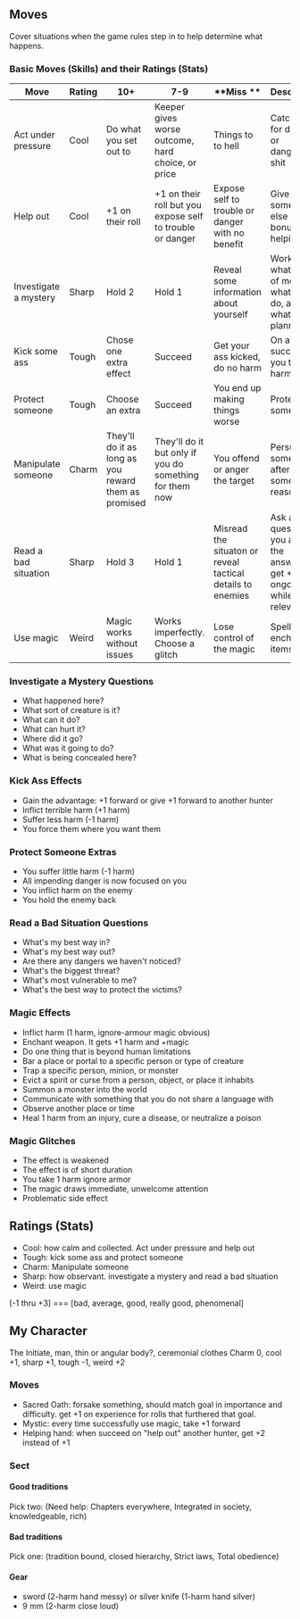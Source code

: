 ## Moves
Cover situations when the game rules step in to help determine what happens.

### Basic Moves (Skills) and their Ratings (Stats)

| **Move** | **Rating** | **10+** | **7-9** | **Miss ** | **Description** | 
|---|---|---|---|---|---|
| Act under pressure | Cool | Do what you set out to | Keeper gives worse outcome, hard choice, or price | Things to to hell | Catch all for difficult or dangerous shit | 
| Help out | Cool | +1 on their roll | +1 on their roll but you expose self to trouble or danger | Expose self to trouble or danger with no benefit | Give someone else a bonus by helping |
| Investigate a mystery | Sharp | Hold 2 | Hold 1 | Reveal some information about yourself | Work out what kind of monster, what it can do, and what it's planning |
| Kick some ass | Tough | Chose one extra effect | Succeed | Get your ass kicked, do no harm | On any success you trade harms |
| Protect someone | Tough | Choose an extra | Succeed | You end up making things worse | Protect someone |
| Manipulate someone | Charm | They'll do it as long as you reward them as promised | They'll do it but only if you do something for them now | You offend or anger the target | Persuade someone after giving some reasoning |
| Read a bad situation | Sharp | Hold 3 | Hold 1 | Misread the situaton or reveal tactical details to enemies | Ask a question. If you act on the answers get +1 ongoing while info is relevant. |
| Use magic | Weird | Magic works without issues | Works imperfectly. Choose a glitch | Lose control of the magic | Spells and enchanted items |

### Investigate a Mystery Questions
* What happened here?
* What sort of creature is it?
* What can it do?
* What can hurt it?
* Where did it go?
* What was it going to do?
* What is being concealed here?

### Kick Ass Effects
* Gain the advantage: +1 forward or give +1 forward to another hunter
* Inflict terrible harm (+1 harm)
* Suffer less harm (-1 harm)
* You force them where you want them

### Protect Someone Extras
* You suffer little harm (-1 harm)
* All impending danger is now focused on you
* You inflict harm on the enemy
* You hold the enemy back

### Read a Bad Situation Questions
* What's my best way in?
* What's my best way out?
* Are there any dangers we haven't noticed?
* What's the biggest threat?
* What's most vulnerable to me?
* What's the best way to protect the victims?

### Magic Effects
* Inflict harm (1 harm, ignore-armour magic obvious)
* Enchant weapon. It gets +1 harm and +magic
* Do one thing that is beyond human limitations
* Bar a place or portal to a specific person or type of creature
* Trap a specific person, minion, or monster
* Evict a spirit or curse from a person, object, or place it inhabits
* Summon a monster into the world
* Communicate with something that you do not share a language with
* Observe another place or time
* Heal 1 harm from an injury, cure a disease, or neutralize a poison

### Magic Glitches
* The effect is weakened
* The effect is of short duration
* You take 1 harm ignore armor
* The magic draws immediate, unwelcome attention
* Problematic side effect

## Ratings (Stats)

* Cool: how calm and collected. Act under pressure and help out
* Tough: kick some ass and protect someone
* Charm: Manipulate someone
* Sharp: how observant. investigate a mystery and read a bad situation
* Weird: use magic

[-1 thru +3] === [bad, average, good, really good, phenomenal]

## My Character
The Initiate, man, thin or angular body?, ceremonial clothes
Charm 0, cool +1, sharp +1, tough -1, weird +2

### Moves
* Sacred Oath: forsake something, should match goal in importance and difficulty. get +1 on experience 
for rolls that furthered that goal. 
* Mystic: every time successfully use magic, take +1 forward
* Helping hand: when succeed on "help out" another hunter, get +2 instead of +1

### Sect
#### Good traditions
Pick two: (Need help: Chapters everywhere, Integrated in society, knowledgeable, rich)
#### Bad traditions
Pick one: (tradition bound, closed hierarchy, Strict laws, Total obedience)
#### Gear
* sword (2-harm hand messy) or silver knife (1-harm hand silver)
* 9 mm (2-harm close loud)
